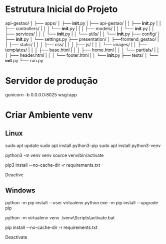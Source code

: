 # Estrutura Inicial do Projeto
api-gestao/
│
├── apps/
│   ├── __init__.py
|   ├── api-gestao/
|   │   ├── __init__.py
|   │   ├── controllers/
|   │   │   └── __init__.py
|   |   │   ├── models/
|   │   │   └── __init__.py
|   │   ├── services/
|   │   │   └── __init__.py
|   │   └── utils/
|   │       └── __init__.py
├── config/
│   ├── __init__.py
│   └── settings.py
├── presentation/
│   ├──frontend_gestao/
|   │   ├── static/
|   │   │   ├── css/
|   │   │   ├── js/
|   │   │   └── images/
|   │   ├── templates/
|   │   │   ├── base.html
|   │   │   ├── home.html
|   │   │   └── partials/
|   │   │       ├── header.html
|   │   │       └── footer.html
|   │   └── __init__.py
├── tests/
│   └── __init__.py
└── run.py


# Servidor de produção
gunicorn -b 0.0.0.0:8025 wsgi:app


# Criar Ambiente venv
## Linux
sudo apt update
sudo apt install python3-pip
sudo apt install python3-venv

python3  -m venv venv 
source venv/bin/activate

pip3 install --no-cache-dir -r requirements.txt

Deactive


## Windows
python -m pip install --user virtualenv
python.exe -m pip install --upgrade pip

python -m virtualenv venv
.\venv\Scripts\activate.bat

pip install --no-cache-dir -r requirements.txt

Deactivate
